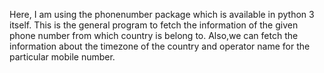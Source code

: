 Here, I am using the phonenumber package which is available in python 3 itself.
This is the general program to fetch the information of the given phone number from which country is belong to.
Also,we can fetch the information about the timezone of the country and operator name for the particular mobile number.

